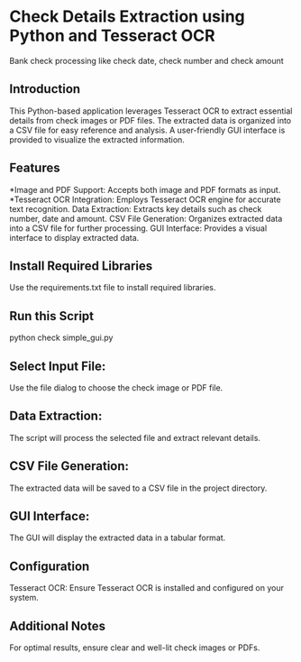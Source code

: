 # Check Details Extraction using Python and Tesseract OCR
Bank check processing like check date, check number and check amount


## Introduction

This Python-based application leverages Tesseract OCR to extract essential details from check images or PDF files. The extracted data is organized into a CSV file for easy reference and analysis. A user-friendly GUI interface is provided to visualize the extracted information.

## Features

*Image and PDF Support: Accepts both image and PDF formats as input.
*Tesseract OCR Integration: Employs Tesseract OCR engine for accurate text recognition.
Data Extraction: Extracts key details such as check number, date and amount.
CSV File Generation: Organizes extracted data into a CSV file for further processing.
GUI Interface: Provides a visual interface to display extracted data.
## Install Required Libraries
Use the requirements.txt file to install required libraries. 
## Run this Script
python check simple_gui.py

## Select Input File:

Use the file dialog to choose the check image or PDF file.
## Data Extraction:

The script will process the selected file and extract relevant details.
## CSV File Generation:

The extracted data will be saved to a CSV file in the project directory.
## GUI Interface:

The GUI will display the extracted data in a tabular format.
## Configuration

Tesseract OCR: Ensure Tesseract OCR is installed and configured on your system.

## Additional Notes

For optimal results, ensure clear and well-lit check images or PDFs.
